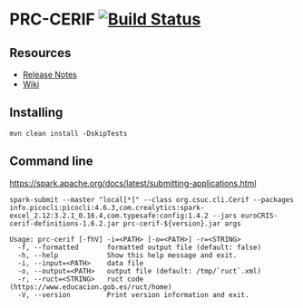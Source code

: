 # PRC-CERIF   [![Build Status](https://travis-ci.org/CSUC/PRC-CSV2XML.svg?branch=develop)](https://travis-ci.org/CSUC/PRC-CSV2XML)

## Resources
* [Release Notes](../../releases)
* [Wiki](../../wiki/Home)

## Installing

```
mvn clean install -DskipTests
```

## Command line
https://spark.apache.org/docs/latest/submitting-applications.html
```
spark-submit --master "local[*]" --class org.csuc.cli.Cerif --packages info.picocli:picocli:4.6.3,com.crealytics:spark-excel_2.12:3.2.1_0.16.4,com.typesafe:config:1.4.2 --jars euroCRIS-cerif-definitions-1.6.2.jar prc-cerif-${version}.jar args
```
```
Usage: prc-cerif [-fhV] -i=<PATH> [-o=<PATH>] -r=<STRING>
  -f, --formatted       formatted output file (default: false)
  -h, --help            Show this help message and exit.
  -i, --input=<PATH>    data file
  -o, --output=<PATH>   output file (default: /tmp/`ruct`.xml)
  -r, --ruct=<STRING>   ruct code (https://www.educacion.gob.es/ruct/home)
  -V, --version         Print version information and exit.
```
